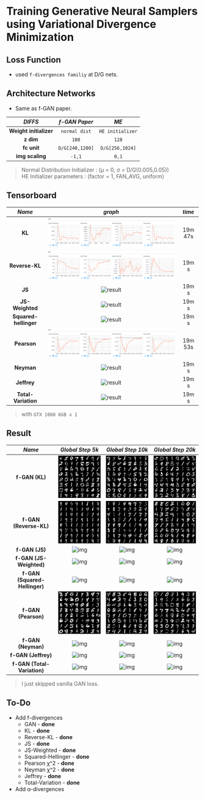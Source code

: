 # Training Generative Neural Samplers using Variational Divergence Minimization

## Loss Function

* used ``f-divergences familiy`` at D/G nets.

## Architecture Networks

* Same as f-GAN paper.

*DIFFS* | *f-GAN Paper* | *ME*  |
 :---:  |     :---:      | :---: |
 **Weight initializer** | ``normal dist`` | ``HE initializer`` |
 **z dim** | ``100`` | ``128`` |
 **fc unit** | ``D/G[240,1200]`` | ``D/G[256,1024]`` |
 **img scaling** | ``-1,1`` | ``0,1`` |
 
> Normal Distribution Initializer : (µ = 0, σ = D/G(0.005,0.05)) <br/>
> HE Initializer parameters       : (factor = 1, FAN_AVG, uniform)

## Tensorboard

*Name* | *graph* | *time*
:---: | :---: | :---:
**KL** | ![result](./tb/kl_tb.png) | 19m 47s
**Reverse-KL** | ![result](./tb/reverse-kl_tb.png) | 19m s
**JS** | ![result](./tb/js_tb.png) | 19m s
**JS-Weighted** | ![result](./tb/js-weighted_tb.png) | 19m s
**Squared-hellinger** | ![result](./tb/squared-hellinger_tb.png) | 19m s
**Pearson** | ![result](./tb/pearson_tb.png) | 19m 53s
**Neyman** | ![result](./tb/neyman_tb.png) | 19m s
**Jeffrey** | ![result](./tb/jeffrey_tb.png) | 19m s
**Total-Variation** | ![result](./tb/total-variation_tb.png) | 19m s

> with ``GTX 1060 6GB x 1``

## Result

*Name* | *Global Step 5k* | *Global Step 10k* | *Global Step 20k*
:---: | :---: | :---: | :---:
**f-GAN (KL)**                 | ![img](./gen_img/KL/train_5000.png) | ![img](./gen_img/KL/train_10000.png) | ![img](./gen_img/KL/train_20000.png)
**f-GAN (Reverse-KL)**         | ![img](./gen_img/Reverse-KL/train_5000.png) | ![img](./gen_img/Reverse-KL/train_10000.png) | ![img](./gen_img/Reverse-KL/train_20000.png)
**f-GAN (JS)**                 | ![img](./gen_img/JS/train_5000.png) | ![img](./gen_img/JS/train_10000.png) | ![img](./gen_img/JS/train_20000.png)
**f-GAN (JS-Weighted)**        | ![img](./gen_img/JS-Weighted/train_5000.png) | ![img](./gen_img/JS-Weighted/train_10000.png) | ![img](./gen_img/JS-Weighted/train_20000.png)
**f-GAN (Squared-Hellinger)**  | ![img](./gen_img/Squared-Hellinger/train_5000.png) | ![img](./gen_img/Squared-Hellinger/train_10000.png) | ![img](./gen_img/Squared-Hellinger/train_20000.png)
**f-GAN (Pearson)**            | ![img](./gen_img/Pearson/train_5000.png) | ![img](./gen_img/Pearson/train_10000.png) | ![img](./gen_img/Pearson/train_20000.png)
**f-GAN (Neyman)**             | ![img](./gen_img/Neyman/train_5000.png) | ![img](./gen_img/Neyman/train_10000.png) | ![img](./gen_img/Neyman/train_20000.png)
**f-GAN (Jeffrey)**            | ![img](./gen_img/Jeffrey/train_5000.png) | ![img](./gen_img/Jeffrey/train_10000.png) | ![img](./gen_img/Jeffrey/train_20000.png)
**f-GAN (Total-Variation)**    | ![img](./gen_img/Total-Variation/train_5000.png) | ![img](./gen_img/Total-Variation/train_10000.png) | ![img](./gen_img/Total-Variation/train_20000.png)

> I just skipped vanilla GAN loss.

## To-Do
* Add f-divergences
  * GAN - **done**
  * KL - **done**
  * Reverse-KL - **done**
  * JS - **done**
  * JS-Weighted - **done**
  * Squared-Hellinger - **done**
  * Pearson χ^2 - **done**
  * Neyman χ^2 - **done**
  * Jeffrey - **done**
  * Total-Variation - **done**
* Add α-divergences